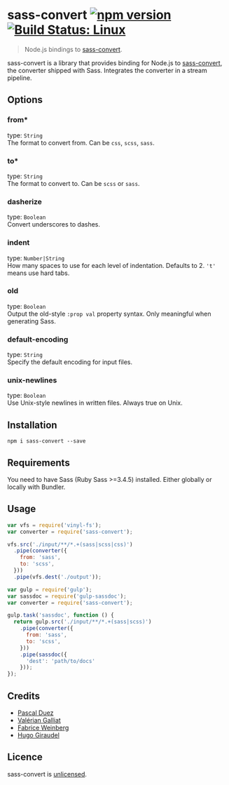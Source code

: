 # sass-convert [![npm version](http://img.shields.io/npm/v/sass-convert.svg?style=flat)](https://www.npmjs.org/package/sass-convert) [![Build Status: Linux](http://img.shields.io/travis/SassDoc/sass-convert.svg?style=flat)](https://travis-ci.org/SassDoc/sass-convert?branch=master)

> Node.js bindings to [sass-convert].

sass-convert is a library that provides binding for Node.js to [sass-convert],
the converter shipped with Sass. Integrates the converter in a stream pipeline.


## Options

### from*
type: `String`  
The format to convert from. Can be `css`, `scss`, `sass`.

### to*
type: `String`  
The format to convert to. Can be `scss` or `sass`.

### dasherize
type: `Boolean`  
Convert underscores to dashes.

### indent
type: `Number|String`  
How many spaces to use for each level of indentation. Defaults to 2.
`'t'` means use hard tabs.

### old
type: `Boolean`  
Output the old-style `:prop val` property syntax.
Only meaningful when generating Sass.

### default-encoding
type: `String`  
Specify the default encoding for input files.

### unix-newlines
type: `Boolean`  
Use Unix-style newlines in written files.
Always true on Unix.


## Installation

```
npm i sass-convert --save
```

## Requirements

You need to have Sass (Ruby Sass >=3.4.5) installed.
Either globally or locally with Bundler.


## Usage

```js
var vfs = require('vinyl-fs');
var converter = require('sass-convert');

vfs.src('./input/**/*.+(sass|scss|css)')
  .pipe(converter({
    from: 'sass',
    to: 'scss',
  }))
  .pipe(vfs.dest('./output'));

```

```js
var gulp = require('gulp');
var sassdoc = require('gulp-sassdoc');
var converter = require('sass-convert');

gulp.task('sassdoc', function () {
  return gulp.src('./input/**/*.+(sass|scss)')
    .pipe(converter({
      from: 'sass',
      to: 'scss',
    }))
    .pipe(sassdoc({
      'dest': 'path/to/docs'
    }));
});
```

## Credits

* [Pascal Duez](https://twitter.com/pascalduez)
* [Valérian Galliat](https://twitter.com/valeriangalliat)
* [Fabrice Weinberg](https://twitter.com/fweinb)
* [Hugo Giraudel](http://twitter.com/HugoGiraudel)


## Licence

sass-convert is [unlicensed](http://unlicense.org/).


[sass-convert]: http://sass-lang.com/documentation/#executables
